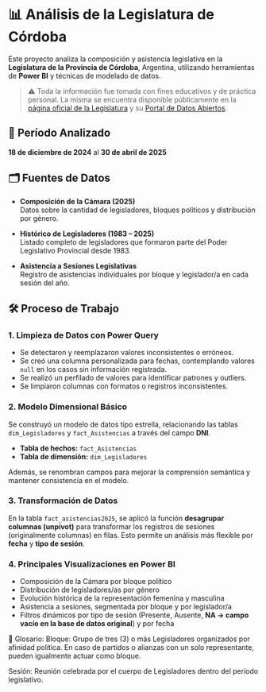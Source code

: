# 📊 Análisis de la Legislatura de Córdoba

Este proyecto analiza la composición y asistencia legislativa en la **Legislatura de la Provincia de Córdoba**, Argentina, utilizando herramientas de **Power BI** y técnicas de modelado de datos.

> ⚠️ Toda la información fue tomada con fines educativos y de práctica personal. La misma se encuentra disponible públicamente en la [página oficial de la Legislatura](https://legislaturacba.gob.ar/) y su [Portal de Datos Abiertos](https://legislaturacba.gob.ar/portal-de-datos-abiertos/).




## 📅 Período Analizado

**18 de diciembre de 2024** al **30 de abril de 2025**


## 🗂️ Fuentes de Datos

- **Composición de la Cámara (2025)**  
  Datos sobre la cantidad de legisladores, bloques políticos y distribución por género.

- **Histórico de Legisladores (1983 – 2025)**  
  Listado completo de legisladores que formaron parte del Poder Legislativo Provincial desde 1983.

- **Asistencia a Sesiones Legislativas**  
  Registro de asistencias individuales por bloque y legislador/a en cada sesión del año.


## 🛠️ Proceso de Trabajo

### 1. **Limpieza de Datos con Power Query**
- Se detectaron y reemplazaron valores inconsistentes o erróneos.
- Se creó una columna personalizada para fechas, contemplando valores `null` en los casos sin información registrada.
- Se realizó un perfilado de valores para identificar patrones y outliers.
- Se limpiaron columnas con formatos o registros inconsistentes.

### 2. **Modelo Dimensional Básico**
Se construyó un modelo de datos tipo estrella, relacionando las tablas `dim_Legisladores` y `fact_Asistencias` a través del campo **DNI**.

- **Tabla de hechos:** `fact_Asistencias`  
- **Tabla de dimensión:** `dim_Legisladores`

Además, se renombran campos para mejorar la comprensión semántica y mantener consistencia en el modelo.

### 3. **Transformación de Datos**
En la tabla `fact_asistencias2025`, se aplicó la función **desagrupar columnas (unpivot)** para transformar los registros de sesiones (originalmente columnas) en filas. Esto permite un análisis más flexible por **fecha** y **tipo de sesión**.

### 4. **Principales Visualizaciones en Power BI**
- Composición de la Cámara por bloque político
- Distribución de legisladores/as por género
- Evolución histórica de la representación femenina y masculina
- Asistencia a sesiones, segmentada por bloque y por legislador/a
- Filtros dinámicos por tipo de sesión (Presente, Ausente, **NA → campo vacío en la base de datos original**) y por fecha


📘 Glosario:
Bloque:
Grupo de tres (3) o más Legisladores organizados por afinidad política. En caso de partidos o alianzas con un solo representante, pueden igualmente actuar como bloque.

Sesión:
Reunión celebrada por el cuerpo de Legisladores dentro del período legislativo.
